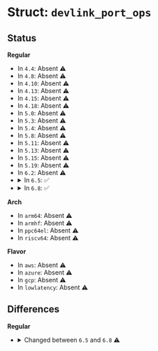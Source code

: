 # Struct: <code>devlink_port_ops</code>

## Status
<b>Regular</b>
<ul>
<li>
In <code>4.4</code>: Absent ⚠️
</li>
<li>
In <code>4.8</code>: Absent ⚠️
</li>
<li>
In <code>4.10</code>: Absent ⚠️
</li>
<li>
In <code>4.13</code>: Absent ⚠️
</li>
<li>
In <code>4.15</code>: Absent ⚠️
</li>
<li>
In <code>4.18</code>: Absent ⚠️
</li>
<li>
In <code>5.0</code>: Absent ⚠️
</li>
<li>
In <code>5.3</code>: Absent ⚠️
</li>
<li>
In <code>5.4</code>: Absent ⚠️
</li>
<li>
In <code>5.8</code>: Absent ⚠️
</li>
<li>
In <code>5.11</code>: Absent ⚠️
</li>
<li>
In <code>5.13</code>: Absent ⚠️
</li>
<li>
In <code>5.15</code>: Absent ⚠️
</li>
<li>
In <code>5.19</code>: Absent ⚠️
</li>
<li>
In <code>6.2</code>: Absent ⚠️
</li>
<li>
<details>
<summary>In <code>6.5</code>: ✅</summary>

```c
struct devlink_port_ops {
    int (*port_split)(struct devlink *, struct devlink_port *, unsigned int, struct netlink_ext_ack *);
    int (*port_unsplit)(struct devlink *, struct devlink_port *, struct netlink_ext_ack *);
    int (*port_type_set)(struct devlink_port *, enum devlink_port_type);
    int (*port_del)(struct devlink *, struct devlink_port *, struct netlink_ext_ack *);
    int (*port_fn_hw_addr_get)(struct devlink_port *, u8 *, int *, struct netlink_ext_ack *);
    int (*port_fn_hw_addr_set)(struct devlink_port *, const u8 *, int, struct netlink_ext_ack *);
    int (*port_fn_roce_get)(struct devlink_port *, bool *, struct netlink_ext_ack *);
    int (*port_fn_roce_set)(struct devlink_port *, bool, struct netlink_ext_ack *);
    int (*port_fn_migratable_get)(struct devlink_port *, bool *, struct netlink_ext_ack *);
    int (*port_fn_migratable_set)(struct devlink_port *, bool, struct netlink_ext_ack *);
    int (*port_fn_state_get)(struct devlink_port *, enum devlink_port_fn_state *, enum devlink_port_fn_opstate *, struct netlink_ext_ack *);
    int (*port_fn_state_set)(struct devlink_port *, enum devlink_port_fn_state, struct netlink_ext_ack *);
};
```
</details>
</li>
<li>
<details>
<summary>In <code>6.8</code>: ✅</summary>

```c
struct devlink_port_ops {
    int (*port_split)(struct devlink *, struct devlink_port *, unsigned int, struct netlink_ext_ack *);
    int (*port_unsplit)(struct devlink *, struct devlink_port *, struct netlink_ext_ack *);
    int (*port_type_set)(struct devlink_port *, enum devlink_port_type);
    int (*port_del)(struct devlink *, struct devlink_port *, struct netlink_ext_ack *);
    int (*port_fn_hw_addr_get)(struct devlink_port *, u8 *, int *, struct netlink_ext_ack *);
    int (*port_fn_hw_addr_set)(struct devlink_port *, const u8 *, int, struct netlink_ext_ack *);
    int (*port_fn_roce_get)(struct devlink_port *, bool *, struct netlink_ext_ack *);
    int (*port_fn_roce_set)(struct devlink_port *, bool, struct netlink_ext_ack *);
    int (*port_fn_migratable_get)(struct devlink_port *, bool *, struct netlink_ext_ack *);
    int (*port_fn_migratable_set)(struct devlink_port *, bool, struct netlink_ext_ack *);
    int (*port_fn_state_get)(struct devlink_port *, enum devlink_port_fn_state *, enum devlink_port_fn_opstate *, struct netlink_ext_ack *);
    int (*port_fn_state_set)(struct devlink_port *, enum devlink_port_fn_state, struct netlink_ext_ack *);
    int (*port_fn_ipsec_crypto_get)(struct devlink_port *, bool *, struct netlink_ext_ack *);
    int (*port_fn_ipsec_crypto_set)(struct devlink_port *, bool, struct netlink_ext_ack *);
    int (*port_fn_ipsec_packet_get)(struct devlink_port *, bool *, struct netlink_ext_ack *);
    int (*port_fn_ipsec_packet_set)(struct devlink_port *, bool, struct netlink_ext_ack *);
};
```
</details>
</li>
</ul>
<b>Arch</b>
<ul>
<li>
In <code>arm64</code>: Absent ⚠️
</li>
<li>
In <code>armhf</code>: Absent ⚠️
</li>
<li>
In <code>ppc64el</code>: Absent ⚠️
</li>
<li>
In <code>riscv64</code>: Absent ⚠️
</li>
</ul>
<b>Flavor</b>
<ul>
<li>
In <code>aws</code>: Absent ⚠️
</li>
<li>
In <code>azure</code>: Absent ⚠️
</li>
<li>
In <code>gcp</code>: Absent ⚠️
</li>
<li>
In <code>lowlatency</code>: Absent ⚠️
</li>
</ul>

## Differences
<b>Regular</b>
<ul>
<li>
<details>
<summary>Changed between <code>6.5</code> and <code>6.8</code> ⚠️</summary>
<ul>
<li>
<b>Field added. </b>
<code>int (*port_fn_ipsec_crypto_get)(struct devlink_port *, bool *, struct netlink_ext_ack *)</code>
</li>
<li>
<b>Field added. </b>
<code>int (*port_fn_ipsec_crypto_set)(struct devlink_port *, bool, struct netlink_ext_ack *)</code>
</li>
<li>
<b>Field added. </b>
<code>int (*port_fn_ipsec_packet_get)(struct devlink_port *, bool *, struct netlink_ext_ack *)</code>
</li>
<li>
<b>Field added. </b>
<code>int (*port_fn_ipsec_packet_set)(struct devlink_port *, bool, struct netlink_ext_ack *)</code>
</li>
</ul>
</details>
</li>
</ul>
